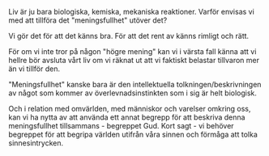 Liv är ju bara biologiska, kemiska, mekaniska reaktioner. Varför envisas vi med att tillföra det "meningsfullhet" utöver det?

Vi gör det för att det känns bra. För att det rent av känns rimligt och rätt.

För om vi inte tror på någon "högre mening" kan vi i värsta fall känna att vi hellre bör avsluta vårt liv om vi räknat ut att vi faktiskt belastar tillvaron mer än vi tillför den.

"Meningsfullhet" kanske bara är den intellektuella tolkningen/beskrivningen av något som kommer av överlevnadsinstinkten som i sig är helt biologisk.

Och i relation med omvärlden, med människor och varelser omkring oss, kan vi ha nytta av att använda ett annat begrepp för att beskriva denna meningsfullhet tillsammans - begreppet Gud. Kort sagt - vi behöver begreppet för att begripa världen utifrån våra sinnen och förmåga att tolka sinnesintrycken.
